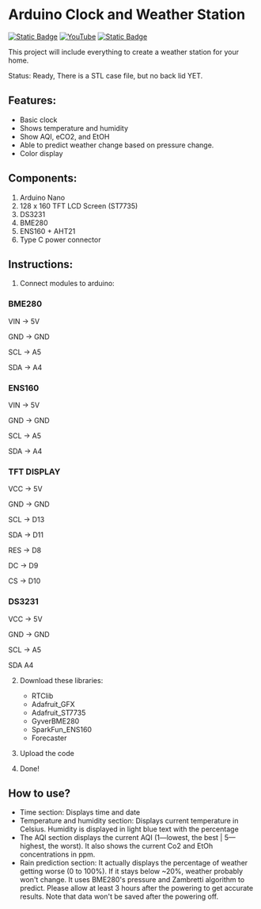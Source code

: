 # Arduino Clock and Weather Station
[![Static Badge](https://img.shields.io/badge/My_Website-green?link=https%3A%2F%2Foget565.com%2F)](https://oget565.com/) [![YouTube](https://img.shields.io/badge/YouTube-color?color=%23FF0000&link=https%3A%2F%2Fwww.youtube.com%2F%40oget565)](https://www.youtube.com/@oget565) [![Static Badge](https://img.shields.io/badge/Twitch-color?color=%239146FF&link=https%3A%2F%2Fwww.twitch.tv%2Foget565)](https://www.twitch.tv/oget565)





This project will include everything to create a weather station for your home.

Status: Ready, There is a STL case file, but no back lid YET.

## Features:
- Basic clock
- Shows temperature and humidity
- Show AQI, eCO2, and EtOH
- Able to predict weather change based on pressure change.
- Color display

## Components:
1) Arduino Nano
2) 128 x 160 TFT LCD Screen (ST7735)
3) DS3231
4) BME280
5) ENS160 + AHT21
8) Type C power connector

## Instructions:

1) Connect modules to arduino:
### BME280 
VIN →	 5V

GND →	 GND

SCL →	 A5

SDA →	 A4

### ENS160
VIN →	 5V

GND →	 GND

SCL →	 A5

SDA →	 A4

### TFT DISPLAY
VCC →	5V

GND →	 GND

SCL →	 D13

SDA →	 D11

RES →	 D8

DC →	 D9

CS →	 D10

### DS3231
VCC → 5V

GND →	 GND

SCL →	 A5

SDA A4

2) Download these libraries:
   -  RTClib
   -  Adafruit_GFX
   -  Adafruit_ST7735
   -  GyverBME280
   -  SparkFun_ENS160
   -  Forecaster

3) Upload the code
4) Done!

## How to use?

- Time section: Displays time and date
- Temperature and humidity section: Displays current temperature in Celsius. Humidity is displayed in light blue text with the percentage
- The AQI section displays the current AQI (1—lowest, the best | 5—highest, the worst). It also shows the current Co2 and EtOh concentrations in ppm.
- Rain prediction section: It actually displays the percentage of weather getting worse (0 to 100%). If it stays below ~20%, weather probably won't change. It uses BME280's pressure and Zambretti algorithm to predict. Please allow at least 3 hours after the powering to get accurate results. Note that data won't be saved after the powering off.
